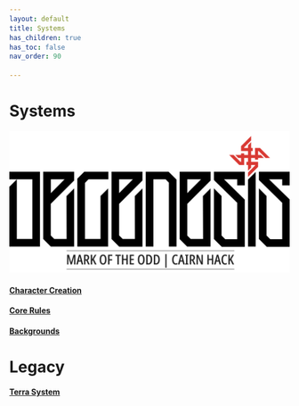 ```yaml
---
layout: default
title: Systems
has_children: true
has_toc: false
nav_order: 90

---
```


# Systems

![](../imgs/DG-moto_logo.png)

#### <a href="https://terra-campaigns.github.io/terraOdd/character-creation/" target="_blank">Character Creation</a>

#### <a href="https://terra-campaigns.github.io/terraOdd/core-rules/" target="_blank">Core Rules</a>

#### [Backgrounds](backgrounds/00_backgrounds.md)


# Legacy

#### [Terra System](terraSystem.md)